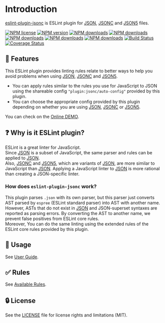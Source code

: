# Introduction

[eslint-plugin-jsonc](https://www.npmjs.com/package/eslint-plugin-jsonc) is ESLint plugin for [JSON], [JSONC] and [JSON5] files.

[![NPM license](https://img.shields.io/npm/l/eslint-plugin-jsonc.svg)](https://www.npmjs.com/package/eslint-plugin-jsonc)
[![NPM version](https://img.shields.io/npm/v/eslint-plugin-jsonc.svg)](https://www.npmjs.com/package/eslint-plugin-jsonc)
[![NPM downloads](https://img.shields.io/badge/dynamic/json.svg?label=downloads&colorB=green&suffix=/day&query=$.downloads&uri=https://api.npmjs.org//downloads/point/last-day/eslint-plugin-jsonc&maxAge=3600)](http://www.npmtrends.com/eslint-plugin-jsonc)
[![NPM downloads](https://img.shields.io/npm/dw/eslint-plugin-jsonc.svg)](http://www.npmtrends.com/eslint-plugin-jsonc)
[![NPM downloads](https://img.shields.io/npm/dm/eslint-plugin-jsonc.svg)](http://www.npmtrends.com/eslint-plugin-jsonc)
[![NPM downloads](https://img.shields.io/npm/dy/eslint-plugin-jsonc.svg)](http://www.npmtrends.com/eslint-plugin-jsonc)
[![NPM downloads](https://img.shields.io/npm/dt/eslint-plugin-jsonc.svg)](http://www.npmtrends.com/eslint-plugin-jsonc)
[![Build Status](https://github.com/ota-meshi/eslint-plugin-jsonc/workflows/CI/badge.svg?branch=master)](https://github.com/ota-meshi/eslint-plugin-jsonc/actions?query=workflow%3ACI)
[![Coverage Status](https://coveralls.io/repos/github/ota-meshi/eslint-plugin-jsonc/badge.svg?branch=master)](https://coveralls.io/github/ota-meshi/eslint-plugin-jsonc?branch=master)

## :name_badge: Features

This ESLint plugin provides linting rules relate to better ways to help you avoid problems when using [JSON], [JSONC] and [JSON5].

- You can apply rules similar to the rules you use for JavaScript to JSON using the shareable config `"plugin:jsonc/auto-config"` provided by this plugin.
- You can choose the appropriate config provided by this plugin depending on whether you are using [JSON], [JSONC] or [JSON5].

You can check on the [Online DEMO](./playground/).

## :question: Why is it ESLint plugin?

ESLint is a great linter for JavaScript.  
Since [JSON] is a subset of JavaScript, the same parser and rules can be applied to [JSON].  
Also, [JSONC] and [JSON5], which are variants of [JSON], are more similar to JavaScript than [JSON]. Applying a JavaScript linter to [JSON] is more rational than creating a JSON-specific linter.  

### How does `eslint-plugin-jsonc` work?

This plugin parses `.json` with its own parser, but this parser just converts AST parsed by `espree` (ESLint standard parser) into AST with another name. However, ASTs that do not exist in [JSON] and JSON-superset syntaxes are reported as parsing errors. By converting the AST to another name, we prevent false positives from ESLint core rules.  
Moreover, You can do the same linting using the extended rules of the ESLint core rules provided by this plugin.

## :book: Usage

See [User Guide](./user-guide/README.md).

## :white_check_mark: Rules

See [Available Rules](./rules/README.md).

## :lock: License

See the [LICENSE](LICENSE) file for license rights and limitations (MIT).

[JSON]: https://json.org/
[JSONC]: https://github.com/microsoft/node-jsonc-parser
[JSON5]: https://json5.org/
